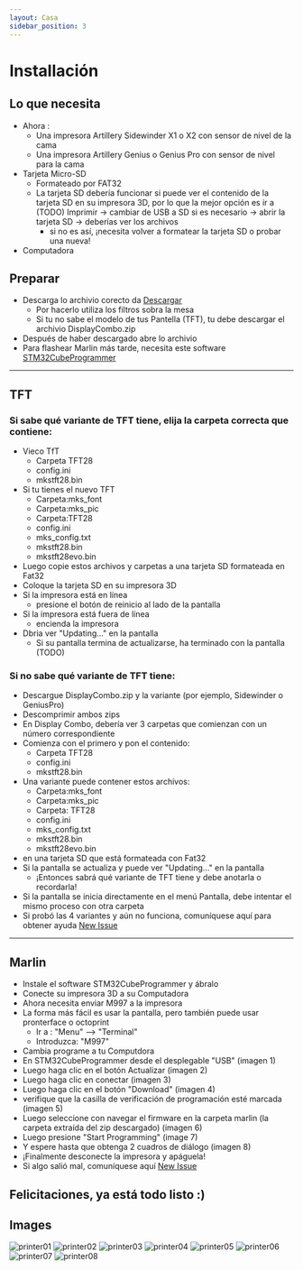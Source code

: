 ```yaml
---
layout: Casa
sidebar_position: 3
---
```


# Installación
## Lo que necesita
- Ahora :
  - Una impresora Artillery  Sidewinder X1 o X2 con sensor de nivel de la cama
  - Una impresora Artillery Genius o Genius Pro con sensor de nivel para la cama
- Tarjeta Micro-SD
  - Formateado por FAT32
  - La tarjeta SD debería funcionar si puede ver el contenido de la tarjeta SD en su impresora 3D, por lo que la mejor opción es ir a (TODO) Imprimir -> cambiar de USB a SD si es necesario -> abrir la tarjeta SD -> deberías ver los archivos
    - si no es así, ¡necesita volver a formatear la tarjeta SD o probar una nueva!
- Computadora

## Preparar
- Descarga lo archivio corecto da   [Descargar](downloads.mdx)
  - Por hacerlo utiliza los filtros sobra la mesa
  - Si tu no sabe el modelo de tus Pantella (TFT), tu debe descargar el archivio DisplayCombo.zip
- Después de haber descargado abre lo archivio
- Para flashear Marlin más tarde, necesita este software [STM32CubeProgrammer](https://www.st.com/en/development-tools/stm32cubeprog.html#get-software)
---
## TFT
### Si sabe qué variante de TFT tiene, elija la carpeta correcta que contiene:
- Vieco TfT
  - Carpeta TFT28
  - config.ini
  - mkstft28.bin
- Si tu tienes el nuevo TFT
  - Carpeta:mks_font
  - Carpeta:mks_pic
  - Carpeta:TFT28
  - config.ini
  - mks_config.txt
  - mkstft28.bin
  - mkstft28evo.bin
- Luego copie estos archivos y carpetas a una tarjeta SD formateada en Fat32
- Coloque la tarjeta SD en su impresora 3D
- Si la impresora está en línea
  - presione el botón de reinicio al lado de la pantalla
- Si la impresora está fuera de línea
  - encienda la impresora
- Dbria ver "Updating..." en la pantalla
  - Si su pantalla termina de actualizarse, ha terminado con la pantalla (TODO)

### Si no sabe qué variante de TFT tiene:

- Descargue DisplayCombo.zip y la variante (por ejemplo, Sidewinder o GeniusPro)
- Descomprimir ambos zips
- En Display Combo, debería ver 3 carpetas que comienzan con un número correspondiente
- Comienza con el primero y pon el contenido:
  - Carpeta TFT28
  - config.ini
  - mkstft28.bin
- Una variante puede contener estos archivos:
  - Carpeta:mks_font
  - Carpeta:mks_pic
  - Carpeta: TFT28
  - config.ini
  - mks_config.txt
  - mkstft28.bin
  - mkstft28evo.bin
- en una tarjeta SD que está formateada con Fat32
- Si la pantalla se actualiza y puede ver "Updating..." en la pantalla
  - ¡Entonces sabrá qué variante de TFT tiene y debe anotarla o recordarla!
- Si la pantalla se inicia directamente en el menú Pantalla, debe intentar el mismo proceso con otra carpeta
- Si probó las 4 variantes y aún no funciona, comuníquese aquí para obtener ayuda  [New Issue](https://github.com/Dave811/ATSG/issues/new/choose)

---
## Marlin
- Instale el software STM32CubeProgrammer y ábralo
- Conecte su impresora 3D a su Computadora
- Ahora necesita enviar M997 a la impresora
- La forma más fácil es usar la pantalla, pero también puede usar pronterface o octoprint
  - Ir a : "Menu" --> "Terminal"
  - Introduzca: "M997"
- Cambia programe a tu Computdora
- En STM32CubeProgrammer desde el desplegable "USB" (imagen 1)
- Luego haga clic en el botón Actualizar (imagen 2)
- Luego haga clic en conectar (imagen 3)
- Luego haga clic en el botón "Download" (imagen 4)
- verifique que la casilla de verificación de programación esté marcada (imagen 5)
- Luego seleccione con navegar el firmware en la carpeta marlin (la carpeta extraída del zip descargado) (imagen 6)
- Luego presione  "Start Programming" (image 7)
- Y espere hasta que obtenga 2 cuadros de diálogo (imagen 8)
- ¡Finalmente desconecte la impresora y apáguela!
- Si algo salió mal, comuníquese aquí [New Issue](https://github.com/Dave811/ATSG/issues/new/choose)

## Felicitaciones, ya está todo listo :)

## Images

![printer01](pathname://assets/installation/STM32/printer01.png) ![printer02](pathname://assets/installation/STM32/printer02.png) ![printer03](pathname://assets/installation/STM32/printer03.png) ![printer04](pathname://assets/installation/STM32/printer04.png) ![printer05](pathname://assets/installation/STM32/printer05.png) ![printer06](pathname://assets/installation/STM32/printer06.png) ![printer07](pathname://assets/installation/STM32/printer07.png) ![printer08](pathname://assets/installation/STM32/printer08.png)
